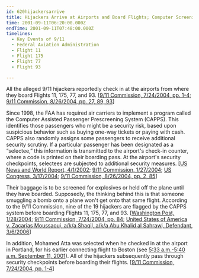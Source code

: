 ```yaml
---
id: 620hijackersarrive
title: Hijackers Arrive at Airports and Board Flights; Computer Screening Program Fails to Stop Them
time: 2001-09-11T06:20:00.000Z
endTime: 2001-09-11T07:48:00.000Z
timelines:
  - Key Events of 9/11
  - Federal Aviation Administration
  - Flight 11
  - Flight 175
  - Flight 77
  - Flight 93

---
```


All the alleged 9/11 hijackers reportedly check in at the airports from where they board Flights 11, 175, 77, and 93. [[9/11 Commission, 7/24/2004, pp. 1-4][1]; [9/11 Commission, 8/26/2004, pp. 27, 89, 93][2]]

Since 1998, the FAA has required air carriers to implement a program called the Computer Assisted Passenger Prescreening System (CAPPS). This identifies those passengers who might be a security risk, based upon suspicious behavior such as buying one-way tickets or paying with cash. CAPPS also randomly assigns some passengers to receive additional security scrutiny. If a particular passenger has been designated as a “selectee,” this information is transmitted to the airport's check-in counter, where a code is printed on their boarding pass. At the airport's security checkpoints, selectees are subjected to additional security measures. [[US News and World Report, 4/1/2002][3]; [9/11 Commission, 1/27/2004][4]; [US Congress, 3/17/2004][5]; [9/11 Commission, 8/26/2004, pp. 2, 85][6]]

Their baggage is to be screened for explosives or held off the plane until they have boarded. Supposedly, the thinking behind this is that someone smuggling a bomb onto a plane won't get onto that same flight. According to the 9/11 Commission, nine of the 19 hijackers are flagged by the CAPPS system before boarding Flights 11, 175, 77, and 93. [[Washington Post, 1/28/2004][7]; [9/11 Commission, 7/24/2004, pp. 84][8]; [United States of America v. Zacarias Moussaoui, a/k/a Shaqil, a/k/a Abu Khalid al Sahrawi, Defendant, 3/6/2006][9]]

In addition, Mohamed Atta was selected when he checked in at the airport in Portland, for his earlier connecting flight to Boston (see [5:33 a.m.-5:40 a.m. September 11, 2001][10]). All of the hijackers subsequently pass through security checkpoints before boarding their flights. [[9/11 Commission, 7/24/2004, pp. 1-4][11]]

[1]: http://web.archive.org/web/20041020144854/http://www.decloah.com/mirrors/9-11/911_Report.txt
[2]: https://www.hsdl.org/?view&did=484625
[3]: https://web.archive.org/web/20110224023730/http://www.usnews.com/usnews/news/articles/020401/archive_020476.htm
[4]: http://www.9-11commission.gov/archive/hearing7/9-11Commission_Hearing_2004-01-27.htm
[5]: http://www.house.gov/transportation/aviation/03-17-04/03-17-04memo.html
[6]: https://www.hsdl.org/?view&did=484625
[7]: http://www.washingtonpost.com/archive/politics/2004/01/28/911-hijackers-used-mace-and-knives-panel-reports/797594cd-7f6a-4a0e-bbd4-095273d102ae/
[8]: http://web.archive.org/web/20041020144854/http://www.decloah.com/mirrors/9-11/911_Report.txt
[9]: http://cryptome.quintessenz.at/mirror/usa-v-zm-030606-02.htm
[10]: TODO
[11]: http://web.archive.org/web/20041020144854/http://www.decloah.com/mirrors/9-11/911_Report.txt
